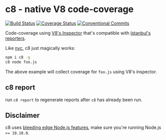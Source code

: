 # c8 - native V8 code-coverage

[![Build Status](https://travis-ci.org/bcoe/c8.svg?branch=master)](https://travis-ci.org/bcoe/c8)
[![Coverage Status](https://coveralls.io/repos/github/bcoe/c8/badge.svg?branch=master)](https://coveralls.io/github/bcoe/c8?branch=master)
[![Conventional Commits](https://img.shields.io/badge/Conventional%20Commits-1.0.0-yellow.svg)](https://conventionalcommits.org)

Code-coverage using [V8's Inspector](https://nodejs.org/dist/latest-v8.x/docs/api/inspector.html)
that's compatible with [Istanbul's reporters](https://istanbul.js.org/docs/advanced/alternative-reporters/).

Like [nyc](https://github.com/istanbuljs/nyc), c8 just magically works:

```bash
npm i c8 -g
c8 node foo.js
```

The above example will collect coverage for `foo.js` using V8's inspector.

## c8 report

run `c8 report` to regenerate reports after `c8` has already been run.

## Disclaimer

c8 uses
[bleeding edge Node.js features](https://github.com/nodejs/node/pull/22527),
make sure you're running Node.js `>= 10.10.0`.
